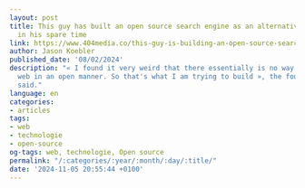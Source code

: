 ```yaml
---
layout: post
title: This guy has built an open source search engine as an alternative to google
  in his spare time
link: https://www.404media.co/this-guy-is-building-an-open-source-search-engine-in-real-time
author: Jason Koebler
published_date: '08/02/2024'
description: "« I found it very weird that there essentially is no way to browse the
  web in an open manner. So that's what I am trying to build », the founder of Stract
  said."
language: en
categories:
- articles
tags:
- web
- technologie
- open-source
og-tags: web, technologie, Open source
permalink: "/:categories/:year/:month/:day/:title/"
date: '2024-11-05 20:55:44 +0100'
---
```

